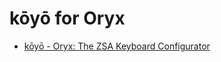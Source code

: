 # kōyō for Oryx

- [kōyō - Oryx: The ZSA Keyboard Configurator](https://configure.zsa.io/moonlander/layouts/dYoyx/latest/0)
